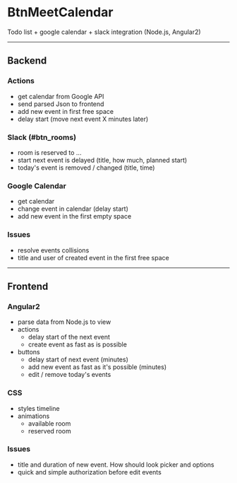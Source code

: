 # BtnMeetCalendar
Todo list + google calendar + slack integration (Node.js, Angular2)

---

## Backend

### Actions 

- get calendar from Google API 
- send parsed Json to frontend 
- add new event in first free space  
- delay start (move next event X minutes later) 

### Slack (#btn_rooms) 

- room is reserved to ... 
- start next event is delayed (title, how much, planned start) 
- today's event is removed / changed (title, time) 

### Google Calendar 

- get calendar 
- change event in calendar (delay start) 
- add new event in the first empty space 

### Issues

- resolve events collisions 
- title and user of created event in the first free space

---

## Frontend 

### Angular2 

- parse data from Node.js to view 
- actions 
  - delay start of the next event 
  - create event as fast as is possible 
- buttons
  - delay start of next event (minutes) 
  - add new event as fast as it's possible (minutes) 
  - edit / remove today's events

### CSS

- styles timeline
- animations  
  - available room 
  - reserved room 

### Issues

- title and duration of new event. How should look picker and options 
- quick and simple authorization before edit events 

